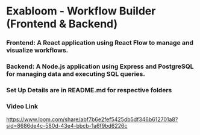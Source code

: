 # Exabloom - Workflow Builder (Frontend & Backend)

### Frontend: A React application using React Flow to manage and visualize workflows.

### Backend: A Node.js application using Express and PostgreSQL for managing data and executing SQL queries.

### Set Up Details are in README.md for respective folders

### Video Link

https://www.loom.com/share/abf7b6e2fef5425db5df346b612701a8?sid=8686de4c-580d-43e4-bbcb-1a6f9bd6226c
